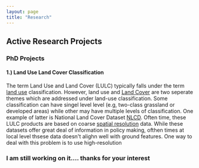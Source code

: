 ```yaml
---
layout: page
title: "Research"
---
```


## Active Research Projects

### PhD Projects

#### 1.) Land Use Land Cover Classification

The term Land Use and Land Cover (LULC) typically falls under the term [land use](https://www.epa.gov/report-environment/land-use#:~:text=%E2%80%9CLand%20use%E2%80%9D%20is%20the%20term,frequently%20represent%20very%20different%20uses.) classification. However, land use and [Land Cover](https://en.wikipedia.org/wiki/Land_cover) are two seperate themes which are addressed under land-use classification. Some classification can have singel level level (e.g, two-class grassland or developed areas) while other may have multiple levels of classification. One example of latter is National Land Cover Dataset [NLCD](https://www.mrlc.gov/). Often time, these LULC products are based on coarse [spatial resolution](https://eos.com/blog/satellite-data-what-spatial-resolution-is-enough-for-you/#:~:text=Spatial%20resolution%20refers%20to%20the,30m%20area%20on%20the%20ground.) data. While these datasets offer great deal of information in policy making, ofthen times at local level thsese data doesn't alighn well with ground features. One way to deal with this problem is to use high-resolution 

### I am still working on it.... thanks for your interest
